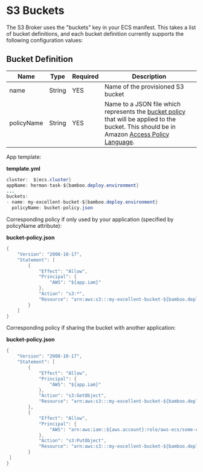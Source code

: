 # S3 Buckets

The S3 Broker uses the "buckets" key in your ECS manifest. This takes a
list of bucket definitions, and each bucket definition currently
supports the following configuration values:

  

## Bucket Definition

| Name       | Type   | Required | Description                                                                                                                                                                                                                                                                                                         |
|------------|--------|----------|---------------------------------------------------------------------------------------------------------------------------------------------------------------------------------------------------------------------------------------------------------------------------------------------------------------------|
| name       | String | YES      | Name of the provisioned S3 bucket                                                                                                                                                                                                                                                                                   |
| policyName | String | YES      | Name to a JSON file which represents the [bucket policy](https://docs.aws.amazon.com/AmazonS3/latest/dev/example-bucket-policies.html) that will be applied to the bucket. This should be in Amazon [Access Policy Language](https://docs.aws.amazon.com/AmazonS3/latest/dev/access-policy-language-overview.html). |

  

  

App template:

**template.yml**

``` java
cluster:  ${ecs.cluster}
appName: herman-task-${bamboo.deploy.environment}
...
buckets:
- name: my-excellent-bucket-${bamboo.deploy.environment}
  policyName: bucket-policy.json
```

Corresponding policy if only used by your application (specified by
policyName attribute):

**bucket-policy.json**

``` java
{
    "Version": "2008-10-17",
    "Statement": [
        {
            "Effect": "Allow",
            "Principal": {
                "AWS": "${app.iam}"
            },
            "Action": "s3:*",
            "Resource": "arn:aws:s3:::my-excellent-bucket-${bamboo.deploy.environment}/*"
        }
    ]
}
```

Corresponding policy if sharing the bucket with another application:

**bucket-policy.json**

``` java
{
    "Version": "2008-10-17",
    "Statement": [
        {
            "Effect": "Allow",
            "Principal": {
                "AWS": "${app.iam}"
            },
            "Action": "s3:GetObject",
            "Resource": "arn:aws:s3:::my-excellent-bucket-${bamboo.deploy.environment}/*"
        },
        {
            "Effect": "Allow",
            "Principal": {
                "AWS": "arn:aws:iam::${aws.account}:role/aws-ecs/some-other-app-that-puts-stuff"}"
            },
            "Action": "s3:PutObject",
            "Resource": "arn:aws:s3:::my-excellent-bucket-${bamboo.deploy.environment}/*"
        }
 ]
}
```
